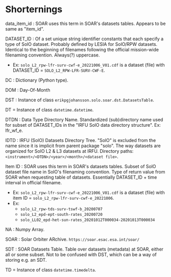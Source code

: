 # Shorternings

data_item_id : SOAR uses this term in SOAR's datasets tables. Appears to be
same as "item_id".

DATASET_ID : Of a set unique string identifier constants that each specify a
type of SolO dataset.
Probably defined by LESIA for SolO/RPW datasets. Identical to the
beginning of filenames following the official mission-wide filenaming
convention. Always(?) uppercase.

- Ex: `solo_L2_rpw-lfr-surv-cwf-e_20221006_V01.cdf` is a dataset (file) with
  DATASET_ID = `SOLO_L2_RPW-LFR-SURV-CWF-E`.

DC : Dictionary (Python type).

DOM : Day-Of-Month

DST : Instance of class `erikpgjohansson.solo.soar.dst.DatasetsTable`.

DT = Instance of class `datetime.datetime`.

DTDN : Data Type Directory Name. Standardized (sub)directory name used
for subset of DATASET_IDs in the "IRFU SolO data directory structure". Ex:
lfr_wf_e.

IDTD : IRFU (SolO) Datasets Directory Tree. "SolO" is excluded from the
name since it is implicit from parent package "solo". The way datasets are
organized for SolO L2 & L3 datasets at IRFU. Directory paths:
`<instrument>/<DTDN>/<year>/<month>/<dataset file>`.

Item ID : SOAR uses this term in SOAR's datasets tables. Subset of SolO
dataset file name in SolO's filenaming convention.
Type of return value from SOAR when requesting table of datasets.
Essentially DATASET_ID + time interval in official filename.

- Ex: `solo_L2_rpw-lfr-surv-cwf-e_20221006_V01.cdf` is a dataset (file) with
  item ID = `solo_L2_rpw-lfr-surv-cwf-e_20221006`.
- Ex:
  - `solo_L2_rpw-tds-surv-tswf-b_20200707`
  - `solo_L2_epd-ept-south-rates_20200720`
  - `solo_LL02_epd-het-sun-rates_20201012T000034-20201013T000034`

NA : Numpy Array.

SOAR : Solar Orbiter ARchive. `https://soar.esac.esa.int/soar/`

SDT : SOAR Datasets Table. Table over datasets (metadata) at SOAR, either all
or some subset. Not to be confused with DST, which can be a way of storing e.g.
an SDT.

TD = Instance of class `datetime.timedelta`.
